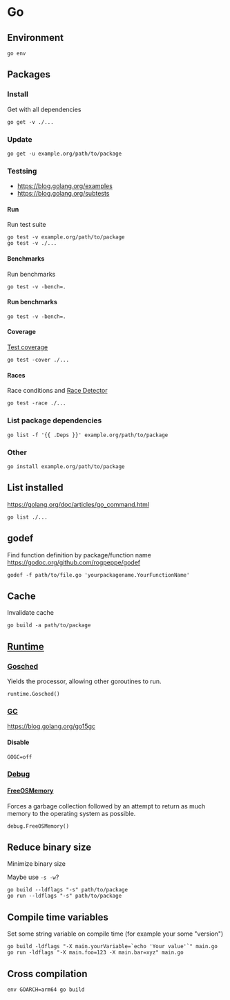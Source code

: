 # Go

## Environment

    go env

## Packages

### Install

Get with all dependencies

    go get -v ./...

### Update

    go get -u example.org/path/to/package

### Testsing

* <https://blog.golang.org/examples>
* <https://blog.golang.org/subtests>

#### Run

Run test suite

    go test -v example.org/path/to/package
    go test -v ./...

#### Benchmarks

Run benchmarks

    go test -v -bench=.

#### Run benchmarks

    go test -v -bench=.

#### Coverage

[Test coverage](https://blog.golang.org/cover)

    go test -cover ./...

#### Races

Race conditions and [Race Detector](https://blog.golang.org/race-detector)

    go test -race ./...

### List package dependencies

    go list -f '{{ .Deps }}' example.org/path/to/package

### Other

    go install example.org/path/to/package

## List installed

<https://golang.org/doc/articles/go_command.html>

    go list ./...

## godef

Find function definition by package/function name
<https://godoc.org/github.com/rogpeppe/godef>

    godef -f path/to/file.go 'yourpackagename.YourFunctionName'

## Cache

Invalidate cache

    go build -a path/to/package

## [Runtime](https://golang.org/pkg/runtime)

### [Gosched](https://golang.org/pkg/runtime/#Gosched)

Yields the processor, allowing other goroutines to run.

    runtime.Gosched()

### [GC](https://golang.org/pkg/runtime/#hdr-Environment_Variables)

<https://blog.golang.org/go15gc>

#### Disable

    GOGC=off

### [Debug](https://golang.org/pkg/runtime/debug)

#### [FreeOSMemory](https://golang.org/pkg/runtime/debug/#FreeOSMemory)

Forces a garbage collection followed by an attempt to return as much
memory to the operating system as possible.

    debug.FreeOSMemory()

## Reduce binary size

Minimize binary size

Maybe use `-s -w`?

    go build --ldflags "-s" path/to/package
    go run --ldflags "-s" path/to/package

## Compile time variables

Set some string variable on compile time (for example your some "version")

    go build -ldflags "-X main.yourVariable=`echo 'Your value'`" main.go
    go run -ldflags "-X main.foo=123 -X main.bar=xyz" main.go

## Cross compilation

    env GOARCH=arm64 go build
